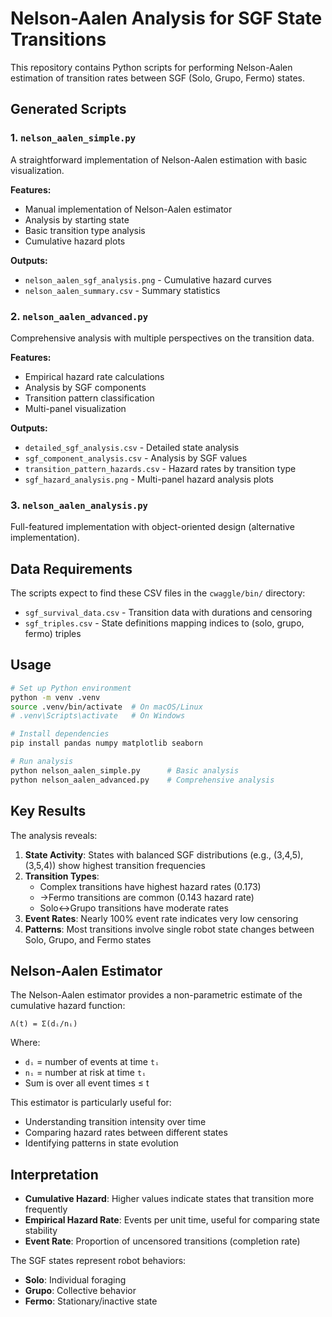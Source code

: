 # Nelson-Aalen Analysis for SGF State Transitions

This repository contains Python scripts for performing Nelson-Aalen estimation of transition rates between SGF (Solo, Grupo, Fermo) states.

## Generated Scripts

### 1. `nelson_aalen_simple.py`
A straightforward implementation of Nelson-Aalen estimation with basic visualization.

**Features:**
- Manual implementation of Nelson-Aalen estimator
- Analysis by starting state
- Basic transition type analysis
- Cumulative hazard plots

**Outputs:**
- `nelson_aalen_sgf_analysis.png` - Cumulative hazard curves
- `nelson_aalen_summary.csv` - Summary statistics

### 2. `nelson_aalen_advanced.py`
Comprehensive analysis with multiple perspectives on the transition data.

**Features:**
- Empirical hazard rate calculations
- Analysis by SGF components
- Transition pattern classification
- Multi-panel visualization

**Outputs:**
- `detailed_sgf_analysis.csv` - Detailed state analysis
- `sgf_component_analysis.csv` - Analysis by SGF values
- `transition_pattern_hazards.csv` - Hazard rates by transition type
- `sgf_hazard_analysis.png` - Multi-panel hazard analysis plots

### 3. `nelson_aalen_analysis.py`
Full-featured implementation with object-oriented design (alternative implementation).

## Data Requirements

The scripts expect to find these CSV files in the `cwaggle/bin/` directory:
- `sgf_survival_data.csv` - Transition data with durations and censoring
- `sgf_triples.csv` - State definitions mapping indices to (solo, grupo, fermo) triples

## Usage

```bash
# Set up Python environment
python -m venv .venv
source .venv/bin/activate  # On macOS/Linux
# .venv\Scripts\activate   # On Windows

# Install dependencies
pip install pandas numpy matplotlib seaborn

# Run analysis
python nelson_aalen_simple.py      # Basic analysis
python nelson_aalen_advanced.py    # Comprehensive analysis
```

## Key Results

The analysis reveals:

1. **State Activity**: States with balanced SGF distributions (e.g., (3,4,5), (3,5,4)) show highest transition frequencies
2. **Transition Types**: 
   - Complex transitions have highest hazard rates (0.173)
   - →Fermo transitions are common (0.143 hazard rate)
   - Solo↔Grupo transitions have moderate rates
3. **Event Rates**: Nearly 100% event rate indicates very low censoring
4. **Patterns**: Most transitions involve single robot state changes between Solo, Grupo, and Fermo states

## Nelson-Aalen Estimator

The Nelson-Aalen estimator provides a non-parametric estimate of the cumulative hazard function:

```
Λ(t) = Σ(dᵢ/nᵢ)
```

Where:
- `dᵢ` = number of events at time `tᵢ`  
- `nᵢ` = number at risk at time `tᵢ`
- Sum is over all event times ≤ t

This estimator is particularly useful for:
- Understanding transition intensity over time
- Comparing hazard rates between different states
- Identifying patterns in state evolution

## Interpretation

- **Cumulative Hazard**: Higher values indicate states that transition more frequently
- **Empirical Hazard Rate**: Events per unit time, useful for comparing state stability
- **Event Rate**: Proportion of uncensored transitions (completion rate)

The SGF states represent robot behaviors:
- **Solo**: Individual foraging
- **Grupo**: Collective behavior  
- **Fermo**: Stationary/inactive state
